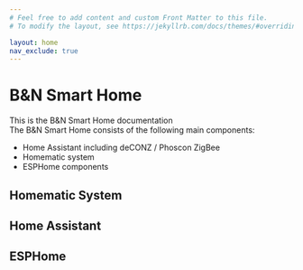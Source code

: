 ```yaml
---
# Feel free to add content and custom Front Matter to this file.
# To modify the layout, see https://jekyllrb.com/docs/themes/#overriding-theme-defaults

layout: home
nav_exclude: true
---
```

# B&N Smart Home

This is the B&N Smart Home documentation  
The B&N Smart Home consists of the following main components:

* Home Assistant including deCONZ / Phoscon ZigBee
* Homematic system
* ESPHome components

## Homematic System

## Home Assistant

## ESPHome

